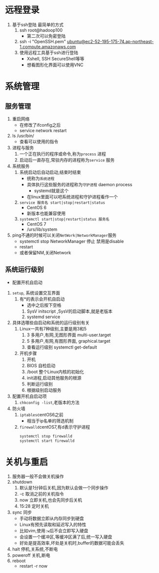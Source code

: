 # 远程登录
1. 基于ssh登陆 最简单的方式
    1. ssh root@hadoop100
        - 第二次可以免密登陆
    2. ssh -i "OpenSSH.pem" ubuntu@ec2-52-195-175-74.ap-northeast-1.compute.amazonaws.com
    3. 使用远程工具基于ssh进行登陆
        - Xshell, SSH SecureShell等等
        - 想看图形化界面可以使用VNC
# 系统管理
## 服务管理
1. 重启网络
    - 在修改了ifconfig之后
    - service network restart
2. ls /usr/bin/
    - 查看可以使用的指令
3. 进程与服务
    1. 一个正在执行的程序或命令,称为`process` 进程
    2. 启动后一直存在,常驻内存的进程称为`service` 服务
4. 系统服务
    1. 系统启动后自动启动,结束时结束
        - 统称为`系统进程`
        - 具体执行这些服务的进程称为`守护进程` daemon process
            - systemd就是这个
        - 在linux里面可以吧系统进程和守护进程看作一个
    2. `service 服务名 start|stop|restart|status`
        - CentOS 6
        - 新版本也能兼容使用
    3. `systemctl start|stop|restart|status 服务名`
        - CentOS 7
        - /urs/lib/system
5. ping不通的时候可以关闭`NetWork|NetworkManager`服务
    - systemctl stop NetworkManager 停止 禁用是disable
    - restart
    - 或者保留NM,关闭Network

## 系统运行级别
- 配置开机自启动
1. `setup`, 系统设置交互界面
    1. 有*的表示会开机自启动
        - 选中之后按下空格
        1. SysV initscript ,SysV的启动脚本,就是老版本
        2. systemd service
2. 具体选哪些自启动和系统的运行级别有关
    1. Linux一共有7种级别,主要是用3和5
        1. 3 多用户,有网,无图形界面 multi-user.target
        2. 5 多用户,有网,有图形界面, graphical.target
        3. 查看运行级别 systemctl get-default
    2. 开机步骤
        1. 开机
        2. BIOS 自检启动
        3. /boot 整个Linux内核的初始化
        4. init进程,启动其他服务的根源
        5. 判断运行级别
        6. 根据级别启动服务
3. 配置开机自启动项
    1. `chkconfig -list`,老版本的方法
4. 防火墙
    1. `iptables`centOS6之前
        - 相当于ip名单的筛选机制
    2. `firewalld`centOS7,有d表示守护进程
        ```sh
        systemctl stop firewalld
        systemctl start firewalld
        ```
# 关机与重启
1. 服务器一般不会做关机操作
2. shutdown
    1. 默认是1分钟后关机,因为默认会做一个同步操作
    2. -c 取消之前的关机指令
    3. now 立即关机,也会先同步后关机
    4. 15:28 定时关机
3. sync 同步
    - 手动将数据立即从内存同步到硬盘
    - Linux有预先读取和延迟写入的特性
    - 比如vim,使用`:w`后不会立即写入硬盘
    - 会设置一个缓冲区,等缓冲区满了后,统一写入硬盘
    - 好处是提高效率,坏处是关机时,buffer的数据可能会丢失
4. halt 停机,关系统,不断电
5. poweroff 关机,断电
6. reboot
    - restart -r now
